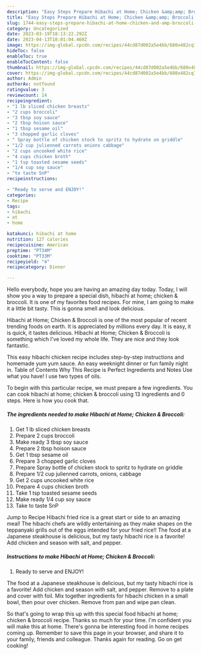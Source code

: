 ```yaml
---
description: "Easy Steps Prepare Hibachi at Home; Chicken &amp;amp; Broccoli yang Very Delicious"
title: "Easy Steps Prepare Hibachi at Home; Chicken &amp;amp; Broccoli yang Very Delicious"
slug: 1744-easy-steps-prepare-hibachi-at-home-chicken-and-amp-broccoli-yang-very-delicious
category: Uncategorized
date: 2023-03-19T18:13:22.292Z
date: 2023-04-13T18:01:04.460Z
image: https://img-global.cpcdn.com/recipes/44cd87d002a5e4bb/680x482cq70/hibachi-at-home-chicken-broccoli-recipe-main-photo.jpg
hideToc: false
enableToc: true
enableTocContent: false
thumbnail: https://img-global.cpcdn.com/recipes/44cd87d002a5e4bb/680x482cq70/hibachi-at-home-chicken-broccoli-recipe-main-photo.jpg
cover: https://img-global.cpcdn.com/recipes/44cd87d002a5e4bb/680x482cq70/hibachi-at-home-chicken-broccoli-recipe-main-photo.jpg
author: Admin
authorAv: notfound
ratingvalue: 3
reviewcount: 14
recipeingredient:
- "1 lb sliced chicken breasts"
- "2 cups broccoli"
- "3 tbsp soy sauce"
- "2 tbsp hoison sauce"
- "1 tbsp sesame oil"
- "3 chopped garlic cloves"
- " Spray bottle of chicken stock to spritz to hydrate on griddle"
- "1/2 cup julienned carrots onions cabbage"
- "2 cups uncooked white rice"
- "4 cups chicken broth"
- "1 tsp toasted sesame seeds"
- "1/4 cup soy sauce"
- "to taste SnP"
recipeinstructions:

- "Ready to serve and ENJOY!"
categories:
- Recipe
tags:
- hibachi
- at
- home

katakunci: hibachi at home 
nutrition: 127 calories
recipecuisine: American
preptime: "PT34M"
cooktime: "PT33M"
recipeyield: "4"
recipecategory: Dinner

---
```



Hello everybody, hope you are having an amazing day today. Today, I will show you a way to prepare a special dish, hibachi at home; chicken &amp; broccoli. It is one of my favorites food recipes. For mine, I am going to make it a little bit tasty. This is gonna smell and look delicious.

Hibachi at Home; Chicken &amp; Broccoli is one of the most popular of recent trending foods on earth. It is appreciated by millions every day. It is easy, it is quick, it tastes delicious. Hibachi at Home; Chicken &amp; Broccoli is something which I've loved my whole life. They are nice and they look fantastic.

This easy hibachi chicken recipe includes step-by-step instructions and homemade yum yum sauce. An easy weeknight dinner or fun family night in. Table of Contents Why This Recipe is Perfect Ingredients and Notes Use what you have! I use two types of oils.


To begin with this particular recipe, we must prepare a few ingredients. You can cook hibachi at home; chicken &amp; broccoli using 13 ingredients and 0 steps. Here is how you cook that.

<!--inarticleads1-->

##### The ingredients needed to make Hibachi at Home; Chicken &amp; Broccoli:

1. Get 1 lb sliced chicken breasts
1. Prepare 2 cups broccoli
1. Make ready 3 tbsp soy sauce
1. Prepare 2 tbsp hoison sauce
1. Get 1 tbsp sesame oil
1. Prepare 3 chopped garlic cloves
1. Prepare  Spray bottle of chicken stock to spritz to hydrate on griddle
1. Prepare 1/2 cup julienned carrots, onions, cabbage
1. Get 2 cups uncooked white rice
1. Prepare 4 cups chicken broth
1. Take 1 tsp toasted sesame seeds
1. Make ready 1/4 cup soy sauce
1. Take to taste SnP


Jump to Recipe Hibachi fried rice is a great start or side to an amazing meal! The hibachi chefs are wildly entertaining as they make shapes on the teppanyaki grills out of the eggs intended for your fried rice!! The food at a Japanese steakhouse is delicious, but my tasty hibachi rice is a favorite! Add chicken and season with salt, and pepper. 

<!--inarticleads2-->

##### Instructions to make Hibachi at Home; Chicken &amp; Broccoli:


1. Ready to serve and ENJOY!

The food at a Japanese steakhouse is delicious, but my tasty hibachi rice is a favorite! Add chicken and season with salt, and pepper. Remove to a plate and cover with foil. Mix together ingredients for hibachi chicken in a small bowl, then pour over chicken. Remove from pan and wipe pan clean. 

So that's going to wrap this up with this special food hibachi at home; chicken &amp; broccoli recipe. Thanks so much for your time. I'm confident you will make this at home. There's gonna be interesting food in home recipes coming up. Remember to save this page in your browser, and share it to your family, friends and colleague. Thanks again for reading. Go on get cooking!
